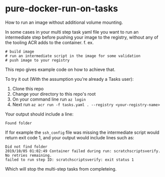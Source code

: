 # pure-docker-run-on-tasks
How to run an image without additional volume mounting.

In some cases in your multi step task yaml file you want to run an intermediate step before pushing your image to the registry, without any of the tooling ACR adds to the container. f. ex.

```
# build image
# run an intermediate script in the image for some validation
# push image to your registry
```

This repo gives example code on how to achieve that. 

To try it out (With the assumption you're already a Tasks user):

1) Clone this repo
2) Change your directory to this repo's root
3) On your command line run `az login`
4) Next run `az acr run -f tasks.yaml . --registry <your-registry-name>`

Your output should include a line:

`Found folder`

If for example the `ssh_config` file was missing the intermediate script would return exit code 1, and your output would include lines such as:

```
Did not find folder
2019/10/05 01:02:49 Container failed during run: scratchscriptsverify. No retries remaining.
failed to run step ID: scratchscriptsverify: exit status 1
```

Which will stop the multi-step tasks from completeing.
